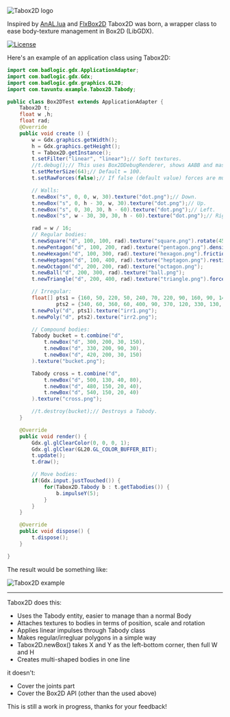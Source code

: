 ![Tabox2D logo](http://s10.postimg.org/v5tgsq7fd/logo_Tabox2_D.png)

Inspired by [AnAL.lua](https://love2d.org/wiki/AnAL) and [FlxBox2D](https://github.com/flixel-gdx/flixel-gdx-box2d) Tabox2D was born, a wrapper class to ease body-texture management in Box2D (LibGDX).

[![License](http://img.shields.io/:license-MIT-blue.svg)](http://doge.mit-license.org)

Here's an example of an application class using Tabox2D:

```java
import com.badlogic.gdx.ApplicationAdapter;
import com.badlogic.gdx.Gdx;
import com.badlogic.gdx.graphics.GL20;
import com.tavuntu.example.Tabox2D.Tabody;

public class Box2DTest extends ApplicationAdapter {
    Tabox2D t;
    float w ,h;
    float rad;
    @Override
    public void create () {
        w = Gdx.graphics.getWidth();
        h = Gdx.graphics.getHeight();
        t = Tabox2D.getInstance();
        t.setFilter("linear", "linear");// Soft textures.
        //t.debug();// This uses Box2DDebugRenderer, shows AABB and mass centres.
        t.setMeterSize(64);// Default = 100.
        t.setRawForces(false);// If false (default value) forces are multiplied by the mass.

        // Walls:
        t.newBox("s", 0, 0, w, 30).texture("dot.png");// Down.
        t.newBox("s", 0, h - 30, w, 30).texture("dot.png");// Up.
        t.newBox("s", 0, 30, 30, h - 60).texture("dot.png");// Left.
        t.newBox("s", w - 30, 30, 30, h - 60).texture("dot.png");// Right.

        rad = w / 16;
        // Regular bodies:
        t.newSquare("d", 100, 100, rad).texture("square.png").rotate(45);// 1/8 turn.
        t.newPentagon("d", 100, 200, rad).texture("pentagon.png").density(0.1f);// Light.
        t.newHexagon("d", 100, 300, rad).texture("hexagon.png").friction(0);// Like ice.
        t.newHeptagon("d", 100, 400, rad).texture("heptagon.png").restitution(0.9f);// Bouncy.
        t.newOctagon("d", 200, 200, rad).texture("octagon.png");
        t.newBall("d", 200, 300, rad).texture("ball.png");
        t.newTriangle("d", 200, 400, rad).texture("triangle.png").forceY(-10);// Likes the floor.

        // Irregular:
        float[] pts1 = {160, 50, 220, 50, 240, 70, 220, 90, 160, 90, 140, 70},
                pts2 = {340, 60, 360, 60, 400, 90, 370, 120, 330, 130, 320, 70};
        t.newPoly("d", pts1).texture("irr1.png");
        t.newPoly("d", pts2).texture("irr2.png");

        // Compound bodies:
        Tabody bucket = t.combine("d",
            t.newBox("d", 300, 200, 30, 150),
            t.newBox("d", 330, 200, 90, 30),
            t.newBox("d", 420, 200, 30, 150)
        ).texture("bucket.png");

        Tabody cross = t.combine("d",
            t.newBox("d", 500, 130, 40, 80),
            t.newBox("d", 480, 150, 20, 40),
            t.newBox("d", 540, 150, 20, 40)
        ).texture("cross.png");

        //t.destroy(bucket);// Destroys a Tabody.
    }

    @Override
    public void render() {
        Gdx.gl.glClearColor(0, 0, 0, 1);
        Gdx.gl.glClear(GL20.GL_COLOR_BUFFER_BIT);
        t.update();
        t.draw();

        // Move bodies:
        if(Gdx.input.justTouched()) {
            for(Tabox2D.Tabody b : t.getTabodies()) {
                b.impulseY(5);
            }
        }
    }

    @Override
    public void dispose() {
        t.dispose();
    }

}

```

The result would be something like:

![Tabox2D example](http://s27.postimg.org/gatt0as8z/ss1.png)

***

Tabox2D does this:

* Uses the Tabody entity, easier to manage than a normal Body
* Attaches textures to bodies in terms of position, scale and rotation
* Applies linear impulses through Tabody class
* Makes regular/irregluar polygons in a simple way
* Tabox2D.newBox() takes X and Y as the left-bottom corner, then full W and H
* Creates multi-shaped bodies in one line

it doesn't:

* Cover the joints part
* Cover the Box2D API (other than the used above)

This is still a work in progress, thanks for your feedback!
